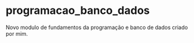 # programacao_banco_dados
Novo modulo de fundamentos da programação e banco de dados criado por mim.
